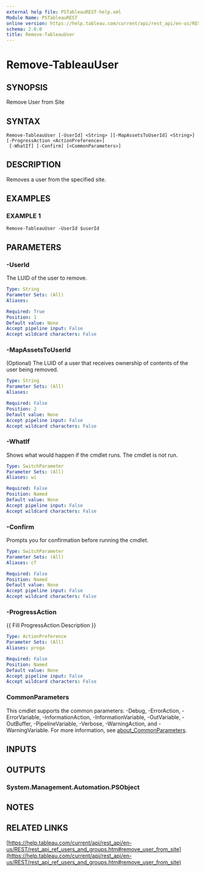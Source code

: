```yaml
---
external help file: PSTableauREST-help.xml
Module Name: PSTableauREST
online version: https://help.tableau.com/current/api/rest_api/en-us/REST/rest_api_ref_users_and_groups.htm#remove_user_from_site
schema: 2.0.0
title: Remove-TableauUser
---
```


# Remove-TableauUser

## SYNOPSIS
Remove User from Site

## SYNTAX

```
Remove-TableauUser [-UserId] <String> [[-MapAssetsToUserId] <String>] [-ProgressAction <ActionPreference>]
 [-WhatIf] [-Confirm] [<CommonParameters>]
```

## DESCRIPTION
Removes a user from the specified site.

## EXAMPLES

### EXAMPLE 1
```
Remove-TableauUser -UserId $userId
```

## PARAMETERS

### -UserId
The LUID of the user to remove.

```yaml
Type: String
Parameter Sets: (All)
Aliases:

Required: True
Position: 1
Default value: None
Accept pipeline input: False
Accept wildcard characters: False
```

### -MapAssetsToUserId
(Optional) The LUID of a user that receives ownership of contents of the user being removed.

```yaml
Type: String
Parameter Sets: (All)
Aliases:

Required: False
Position: 2
Default value: None
Accept pipeline input: False
Accept wildcard characters: False
```

### -WhatIf
Shows what would happen if the cmdlet runs.
The cmdlet is not run.

```yaml
Type: SwitchParameter
Parameter Sets: (All)
Aliases: wi

Required: False
Position: Named
Default value: None
Accept pipeline input: False
Accept wildcard characters: False
```

### -Confirm
Prompts you for confirmation before running the cmdlet.

```yaml
Type: SwitchParameter
Parameter Sets: (All)
Aliases: cf

Required: False
Position: Named
Default value: None
Accept pipeline input: False
Accept wildcard characters: False
```

### -ProgressAction
{{ Fill ProgressAction Description }}

```yaml
Type: ActionPreference
Parameter Sets: (All)
Aliases: proga

Required: False
Position: Named
Default value: None
Accept pipeline input: False
Accept wildcard characters: False
```

### CommonParameters
This cmdlet supports the common parameters: -Debug, -ErrorAction, -ErrorVariable, -InformationAction, -InformationVariable, -OutVariable, -OutBuffer, -PipelineVariable, -Verbose, -WarningAction, and -WarningVariable. For more information, see [about_CommonParameters](http://go.microsoft.com/fwlink/?LinkID=113216).

## INPUTS

## OUTPUTS

### System.Management.Automation.PSObject
## NOTES

## RELATED LINKS

[https://help.tableau.com/current/api/rest_api/en-us/REST/rest_api_ref_users_and_groups.htm#remove_user_from_site](https://help.tableau.com/current/api/rest_api/en-us/REST/rest_api_ref_users_and_groups.htm#remove_user_from_site)

